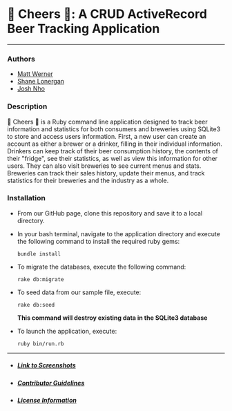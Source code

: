 # 🍻 Cheers 🍻: A CRUD ActiveRecord Beer Tracking Application
---
### Authors
  * [Matt Werner](https://github.com/mrwerner392)
  * [Shane Lonergan](https://github.com/shanelonergan)
  * [Josh Nho](https://github.com/Joshikgs)

### Description
  🍻 Cheers 🍻 is a Ruby command line application designed to track beer information and statistics for both consumers and breweries using SQLite3 to store and access users information. First, a new user can create an account as either a brewer or a drinker, filling in their individual information. Drinkers can keep track of their beer consumption history, the contents of their "fridge", see their statistics, as well as view this information for other users. They can also visit breweries to see current menus and stats. Breweries can track their sales history, update their menus, and track statistics for their breweries and the industry as a whole.

### Installation
* From our GitHub page, clone this repository and save it to a local directory.

* In your bash terminal, navigate to the application directory and execute the following command to install the required ruby gems:

  `bundle install`

* To migrate the databases, execute the following command:

  `rake db:migrate`

* To seed data from our sample file, execute:

  `rake db:seed`

  **This command will destroy existing data in the SQLite3 database**

* To launch the application, execute:

  `ruby bin/run.rb`


---
* ##### [Link to Screenshots](https://github.com/mrwerner392/module-one-final-project-guidelines-dumbo-web-080519/blob/master/SCREENSHOTS.md)
* ##### [Contributor Guidelines](https://github.com/mrwerner392/module-one-final-project-guidelines-dumbo-web-080519/blob/master/CONTRIBUTING.md)
* ##### [License Information](https://github.com/mrwerner392/module-one-final-project-guidelines-dumbo-web-080519/blob/master/LICENSE.md)
